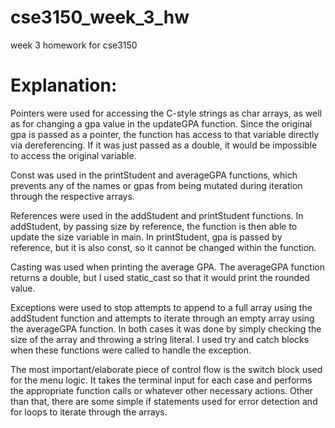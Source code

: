 # cse3150_week_3_hw
week 3 homework for cse3150

# Explanation:

Pointers were used for accessing the C-style strings as char arrays, as well as for changing a gpa value in the updateGPA function. Since the original gpa is passed as a pointer, the function has access to that variable directly via dereferencing. If it was just passed as a double, it would be impossible to access the original variable.

Const was used in the printStudent and averageGPA functions, which prevents any of the names or gpas from being mutated during iteration through the respective arrays.

References were used in the addStudent and printStudent functions. In addStudent, by passing size by reference, the function is then able to update the size variable in main. In printStudent, gpa is passed by reference, but it is also const, so it cannot be changed within the function.

Casting was used when printing the average GPA. The averageGPA function returns a double, but I used static_cast<int> so that it would print the rounded value.

Exceptions were used to stop attempts to append to a full array using the addStudent function and attempts to iterate through an empty array using the averageGPA function. In both cases it was done by simply checking the size of the array and throwing a string literal. I used try and catch blocks when these functions were called to handle the exception.

The most important/elaborate piece of control flow is the switch block used for the menu logic. It takes the terminal input for each case and performs the appropriate function calls or whatever other necessary actions. Other than that, there are some simple if statements used for error detection and for loops to iterate through the arrays.

